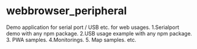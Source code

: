 # webbrowser_peripheral
Demo application for serial port / USB etc. for web usages.
1.Serialport demo with any npm package.
2.USB usage example with any npm package.
3. PWA samples.
4.Monitorings.
5. Map samples.
etc.
